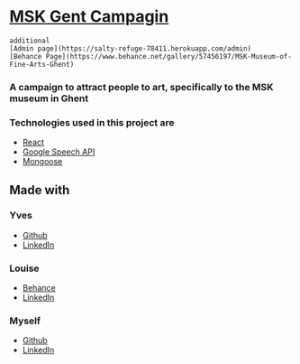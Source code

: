 # [MSK Gent Campagin](https://salty-refuge-78411.herokuapp.com/story)

```
additional
[Admin page](https://salty-refuge-78411.herokuapp.com/admin) 
[Behance Page](https://www.behance.net/gallery/57456197/MSK-Museum-of-Fine-Arts-Ghent)
```

### A campaign to attract people to art, specifically to the MSK museum in Ghent 

### Technologies used in this project are
- [React](https://reactjs.org/)
- [Google Speech API](https://cloud.google.com/speech/?hl=nl)
- [Mongoose](http://mongoosejs.com/)

## Made with 
### Yves 
- [Github](https://github.com/YvesMeeuws)
- [LinkedIn](https://www.linkedin.com/in/yves-laurent-meeuws-004806160/)

### Louise
- [Behance](https://www.behance.net/louisedebrauwer)
- [LinkedIn](https://www.linkedin.com/in/louisedebrauwer/)

### Myself 
- [Github](https://github.com/LarsVanderheydt)
- [LinkedIn](https://www.linkedin.com/in/lars-vanderheydt/)

